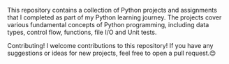
This repository contains a collection of Python projects and assignments that I completed as part of my Python learning journey. The projects cover various fundamental concepts of Python programming, including data types, control flow, functions, file I/O and Unit tests.

Contributing!
I welcome contributions to this repository! If you have any suggestions or ideas for new projects, feel free to open a pull request.😊
